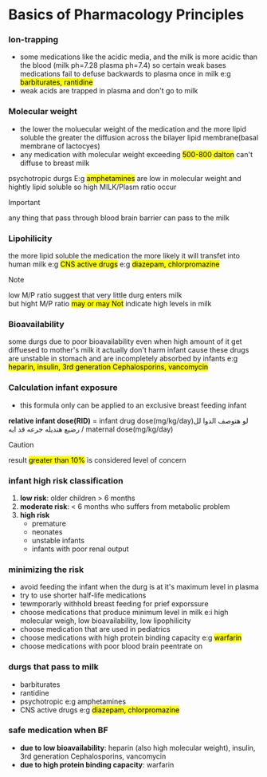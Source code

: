 # Basics of Pharmacology Principles

### Ion-trapping
- some medications like the acidic media, and the milk is more acidic than the blood (milk ph=7.28 plasma ph=7.4) so certain weak bases medications fail to defuse backwards to plasma once in milk e:g <mark> barbiturates, rantidine</mark>
- weak acids are trapped in plasma and don't go to milk

### Molecular weight
- the lower the moluecular weight of the medication and the more lipid soluble the greater the diffusion across the bilayer lipid membrane(basal membrane of lactocyes)
- any medication with molecular weight exceeding <mark>500-800 dalton</mark> can't diffuse to breast milk

psychotropic durgs E:g <mark>amphetamines</mark> are low in molecular weight and hightly lipid soluble so high MILK/Plasm ratio occur

> [!IMPORTANT]
> any thing that pass through blood brain barrier can pass to the milk

### Lipohilicity
the more lipid soluble the medication the more likely it will transfet into human milk e:g <mark>CNS active drugs</mark> e:g <mark>diazepam, chlorpromazine</mark>

> [!NOTE]
> low M/P ratio suggest that very little durg enters milk\
> but hight M/P ratio <mark>may or may Not</mark> indicate high levels in milk

### Bioavailability
some durgs due to poor bioavailability even when high amount of it get diffuesed to mother's milk it actually don't harm infant cause these drugs are unstable in stomach and are incompletely absorbed by infants e:g <mark> heparin, insulin, 3rd generation Cephalosporins, vancomycin</mark>

### Calculation infant exposure
- this formula only can be applied to an exclusive breast feeding infant

**relative infant dose(RID)** = infant drug dose(mg/kg/day)لو هتوصف الدوا لل رضيع هتديله جرعه قد ايه / maternal dose(mg/kg/day)

> [!caution]
> result <mark> greater than 10%</mark> is considered level of concern

### infant high risk classification
1. **low risk**: older children > 6 months
2. **moderate risk**: < 6 months who suffers from metabolic problem
3. **high risk**
    - premature
    - neonates
    - unstable infants
    - infants with poor renal output

### minimizing the risk
- avoid feeding the infant when the durg is at it's maximum level in plasma
- try to use shorter half-life medications
- tewmporarly withhold breast feeding for prief exporssure
- choose medications that produce minimum level in milk e:i high molecular weigh, low bioavailability, low lipophilicity
- choose medication that are used in pediatrics
- choose medications with high protein binding capacity e:g <mark>warfarin</mark>
- choose medications with poor blood brain peentrate on 

### durgs that pass to milk
- barbiturates
- rantidine
- psychotropic e:g amphetamines
- CNS active drugs e:g <mark>diazepam, chlorpromazine</mark>

### safe medication when BF
- **due to low bioavailability**: heparin (also high molecular weight), insulin, 3rd generation Cephalosporins, vancomycin
- **due to high protein binding capacity**: warfarin
